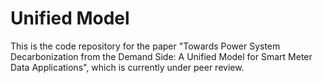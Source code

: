 # Unified Model

This is the code repository for the paper "Towards Power System Decarbonization from the Demand Side: A Unified Model for Smart Meter Data Applications", which is currently under peer review.

